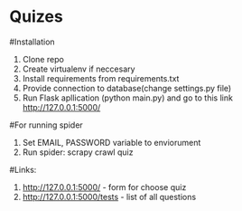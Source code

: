 # Quizes

#Installation
1. Clone repo
2. Create virtualenv if neccesary
3. Install requirements from requirements.txt
4. Provide connection to database(change settings.py file)
5. Run Flask apllication (python main.py) and go to this link http://127.0.0.1:5000/

#For running spider
1. Set EMAIL, PASSWORD variable to enviorument
2. Run spider: scrapy crawl quiz

#Links:
1. http://127.0.0.1:5000/ - form for choose quiz
2. http://127.0.0.1:5000/tests - list of all questions 
